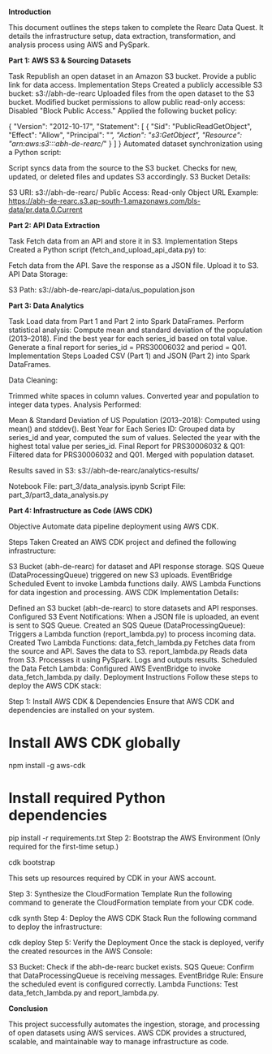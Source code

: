 **Introduction**

This document outlines the steps taken to complete the Rearc Data Quest. It details the infrastructure setup, data extraction, transformation, and analysis process using AWS and PySpark.

****Part 1:** AWS S3 & Sourcing Datasets**

Task
Republish an open dataset in an Amazon S3 bucket.
Provide a public link for data access.
Implementation Steps
Created a publicly accessible S3 bucket: s3://abh-de-rearc
Uploaded files from the open dataset to the S3 bucket.
Modified bucket permissions to allow public read-only access:
Disabled "Block Public Access."
Applied the following bucket policy:

{
    "Version": "2012-10-17",
    "Statement": [
        {
            "Sid": "PublicReadGetObject",
            "Effect": "Allow",
            "Principal": "*",
            "Action": "s3:GetObject",
            "Resource": "arn:aws:s3:::abh-de-rearc/*"
        }
    ]
}
Automated dataset synchronization using a Python script:

Script syncs data from the source to the S3 bucket.
Checks for new, updated, or deleted files and updates S3 accordingly.
S3 Bucket Details:

S3 URI: s3://abh-de-rearc/
Public Access: Read-only
Object URL Example: https://abh-de-rearc.s3.ap-south-1.amazonaws.com/bls-data/pr.data.0.Current

****Part 2:** API Data Extraction**

Task
Fetch data from an API and store it in S3.
Implementation Steps
Created a Python script (fetch_and_upload_api_data.py) to:

Fetch data from the API.
Save the response as a JSON file.
Upload it to S3.
API Data Storage:

S3 Path: s3://abh-de-rearc/api-data/us_population.json

**Part 3: Data Analytics**

Task
Load data from Part 1 and Part 2 into Spark DataFrames.
Perform statistical analysis:
Compute mean and standard deviation of the population (2013–2018).
Find the best year for each series_id based on total value.
Generate a final report for series_id = PRS30006032 and period = Q01.
Implementation Steps
Loaded CSV (Part 1) and JSON (Part 2) into Spark DataFrames.

Data Cleaning:

Trimmed white spaces in column values.
Converted year and population to integer data types.
Analysis Performed:

Mean & Standard Deviation of US Population (2013–2018):
Computed using mean() and stddev().
Best Year for Each Series ID:
Grouped data by series_id and year, computed the sum of values.
Selected the year with the highest total value per series_id.
Final Report for PRS30006032 & Q01:
Filtered data for PRS30006032 and Q01.
Merged with population dataset.

Results saved in S3: s3://abh-de-rearc/analytics-results/

Notebook File: part_3/data_analysis.ipynb
Script File: part_3/part3_data_analysis.py

**Part 4: Infrastructure as Code (AWS CDK)**

Objective
Automate data pipeline deployment using AWS CDK.

Steps Taken
Created an AWS CDK project and defined the following infrastructure:

S3 Bucket (abh-de-rearc) for dataset and API response storage.
SQS Queue (DataProcessingQueue) triggered on new S3 uploads.
EventBridge Scheduled Event to invoke Lambda functions daily.
AWS Lambda Functions for data ingestion and processing.
AWS CDK Implementation Details:

Defined an S3 bucket (abh-de-rearc) to store datasets and API responses.
Configured S3 Event Notifications:
When a JSON file is uploaded, an event is sent to SQS Queue.
    Created an SQS Queue (DataProcessingQueue):
    Triggers a Lambda function (report_lambda.py) to process incoming data.
    Created Two Lambda Functions:
        data_fetch_lambda.py
            Fetches data from the source and API.
            Saves the data to S3.
        report_lambda.py
            Reads data from S3.
            Processes it using PySpark.
            Logs and outputs results.
            Scheduled the Data Fetch Lambda:
            Configured AWS EventBridge to invoke data_fetch_lambda.py daily.
Deployment Instructions
Follow these steps to deploy the AWS CDK stack:

Step 1: Install AWS CDK & Dependencies
Ensure that AWS CDK and dependencies are installed on your system.

# Install AWS CDK globally
npm install -g aws-cdk

# Install required Python dependencies

pip install -r requirements.txt
Step 2: Bootstrap the AWS Environment
(Only required for the first-time setup.)

cdk bootstrap

This sets up resources required by CDK in your AWS account.

Step 3: Synthesize the CloudFormation Template
Run the following command to generate the CloudFormation template from your CDK code.

cdk synth
Step 4: Deploy the AWS CDK Stack
Run the following command to deploy the infrastructure:

cdk deploy
Step 5: Verify the Deployment
Once the stack is deployed, verify the created resources in the AWS Console:

S3 Bucket: Check if the abh-de-rearc bucket exists.
SQS Queue: Confirm that DataProcessingQueue is receiving messages.
EventBridge Rule: Ensure the scheduled event is configured correctly.
Lambda Functions: Test data_fetch_lambda.py and report_lambda.py.

**Conclusion**

This project successfully automates the ingestion, storage, and processing of open datasets using AWS services. AWS CDK provides a structured, scalable, and maintainable way to manage infrastructure as code.
